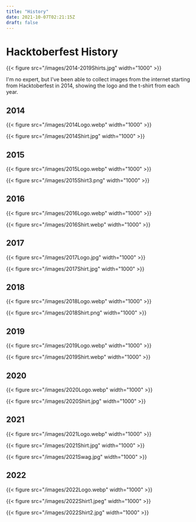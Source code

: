 ```yaml
---
title: "History"
date: 2021-10-07T02:21:15Z
draft: false
---
```


# Hacktoberfest History

{{< figure src="/images/2014-2019Shirts.jpg" width="1000" >}}

I'm no expert, but I've been able to collect images from the internet starting from Hacktoberfest in 2014, showing the logo and the t-shirt from each year.

## 2014

{{< figure src="/images/2014Logo.webp" width="1000" >}}

{{< figure src="/images/2014Shirt.jpg" width="1000" >}}

## 2015

{{< figure src="/images/2015Logo.webp" width="1000" >}}

{{< figure src="/images/2015Shirt3.png" width="1000" >}}

## 2016

{{< figure src="/images/2016Logo.webp" width="1000" >}}

{{< figure src="/images/2016Shirt.webp" width="1000" >}}

## 2017

{{< figure src="/images/2017Logo.jpg" width="1000" >}}

{{< figure src="/images/2017Shirt.jpg" width="1000" >}}

## 2018

{{< figure src="/images/2018Logo.webp" width="1000" >}}

{{< figure src="/images/2018Shirt.png" width="1000" >}}

## 2019

{{< figure src="/images/2019Logo.webp" width="1000" >}}

{{< figure src="/images/2019Shirt.webp" width="1000" >}}

## 2020

{{< figure src="/images/2020Logo.webp" width="1000" >}}

{{< figure src="/images/2020Shirt.jpg" width="1000" >}}

## 2021

{{< figure src="/images/2021Logo.webp" width="1000" >}}

{{< figure src="/images/2021Shirt.jpg" width="1000" >}}

{{< figure src="/images/2021Swag.jpg" width="1000" >}}

## 2022

{{< figure src="/images/2022Logo.webp" width="1000" >}}

{{< figure src="/images/2022Shirt1.jpeg" width="1000" >}}

{{< figure src="/images/2022Shirt2.jpg" width="1000" >}}
